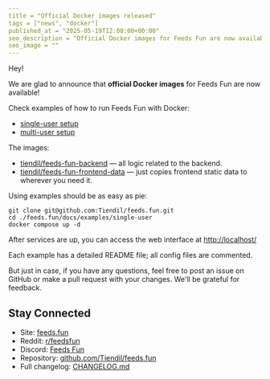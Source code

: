 ```yaml
---
title = "Official Docker images released"
tags = ["news", "docker"]
published_at = "2025-05-19T12:00:00+00:00"
seo_description = "Official Docker images for Feeds Fun are now available."
seo_image = ""
---
```


Hey!

We are glad to announce that **official Docker images** for Feeds Fun are now available!

Check examples of how to run Feeds Fun with Docker:

- [single-user setup](https://github.com/Tiendil/feeds.fun/tree/main/docs/examples/single-user)
- [multi-user setup](https://github.com/Tiendil/feeds.fun/tree/main/docs/examples/multi-user)

The images:

- [tiendil/feeds-fun-backend](https://hub.docker.com/r/tiendil/feeds-fun-backend) — all logic related to the backend.
- [tiendil/feeds-fun-frontend-data](https://hub.docker.com/r/tiendil/feeds-fun-frontend-data) — just copies frontend static data to wherever you need it.

Using examples should be as easy as pie:

```
git clone git@github.com:Tiendil/feeds.fun.git
cd ./feeds.fun/docs/examples/single-user
docker compose up -d
```

After services are up, you can access the web interface at [http://localhost/](http://localhost/)

Each example has a detailed README file; all config files are commented.

But just in case, if you have any questions, feel free to post an issue on GitHub or make a pull request with your changes. We'll be grateful for feedback.

## Stay Connected

- Site: [feeds.fun](https://feeds.fun/)
- Reddit: [r/feedsfun](https://www.reddit.com/r/feedsfun/)
- Discord: [Feeds Fun](https://discord.com/invite/C5RVusHQXy)
- Repository: [github.com/Tiendil/feeds.fun](https://github.com/Tiendil/feeds.fun)
- Full changelog: [CHANGELOG.md](https://github.com/Tiendil/feeds.fun/blob/main/CHANGELOG.md)
